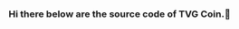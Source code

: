 ### Hi there below are the source code of TVG Coin.👋

<!--
**TVGCOIN/tvgcoin** is a ✨ _special_ ✨ repository because its `README.md` (this file) appears on your GitHub profile.

Here are some ideas to get you started:

- 🔭 TVG Coin is Designed for Social Media Token 
-->
